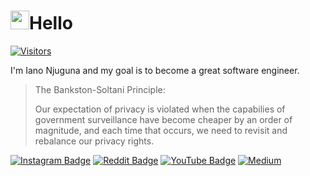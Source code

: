 # <img src="https://raw.githubusercontent.com/iampavangandhi/iampavangandhi/master/gifs/Hi.gif" width="30px" height="30px">Hello

[![Visitors](https://visitor-badge.glitch.me/badge?page_id=IanoNjuguna.IanoNjuguna)](https://github.com/IanoNjuguna)

I'm Iano Njuguna and my goal is to become a great software engineer.

> The Bankston-Soltani Principle:
>
> Our expectation of privacy is violated when the capabilies of government surveillance have become cheaper by an order of magnitude, and each time that occurs, we need to revisit and rebalance our privacy rights.

[![Instagram Badge](https://img.shields.io/badge/Social%20-Instagram-white)](https://www.instagram.com/ianonjuguna_/)
[![Reddit Badge](https://img.shields.io/badge/Social%20-reddit-orange)](https://www.reddit.com/user/IanoChege)
[![YouTube Badge](https://img.shields.io/badge/Media%20-YouTube-red)](https://www.youtube.com/channel/UCCm0F9CXBjKNc3aG0NdbqbA?sub_confirmation=1)
[![Medium](https://img.shields.io/badge/Blog%20-Medium-black)](https://medium.com/@IanoNjuguna)

<!--



-->

